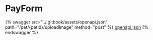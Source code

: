 # PayForm

{% swagger src="../.gitbook/assets/openapi.json" path="/pet/{petId}/uploadImage" method="post" %}
[openapi.json](../.gitbook/assets/openapi.json)
{% endswagger %}
